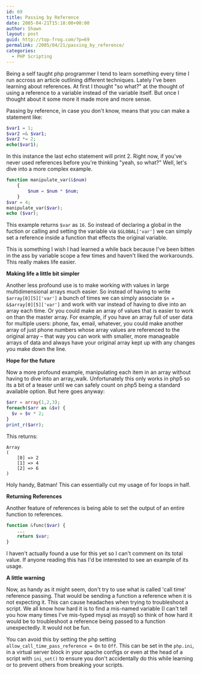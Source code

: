 ```yaml
---
id: 69
title: Passing by Reference
date: 2005-04-21T15:18:00+00:00
author: Shawn
layout: post
guid: http://top-frog.com/?p=69
permalink: /2005/04/21/passing_by_reference/
categories:
  - PHP Scripting
---
```

Being a self taught php programmer I tend to learn something every time I run accross an article outlining different techniques. Lately I've been learning about references. At first I thought "so what?" at the thought of using a reference to a variable instead of the variable itself. But once I thought about it some more it made more and more sense.

<!--more-->

Passing by reference, in case you don't know, means that you can make a statement like:

``` php
$var1 = 1;
$var2 =& $var1;
$var2 *= 2;
echo($var1);
```

In this instance the last echo statement will print 2. Right now, if you've never used references before you're thinking "yeah, so what?" Well, let's dive into a more complex example.

``` php
function manipulate_var(&$num)
    {
        $num = $num * $num;
    }
$var = 4;
manipulate_var($var);
echo ($var);
```

This example returns `$var` as `16`. So instead of declaring a global in the fuction or calling and setting the variable via `$GLOBAL['var']` we can simply set a reference inside a function that effects the original variable.

This is something I wish I had learned a while back because I've been bitten in the ass by variable scope a few times and haven't liked the workarounds. This really makes life easier.

**Making life a little bit simpler**

Another less profound use is to make working with values in large multidimensional arrays much easier. So instead of having to write `$array[0][5]['var']` a bunch of times we can simply associate `$n = &$array[0][5]['var']` and work with var instead of having to dive into an array each time. Or you could make an array of values that is easier to work on than the master array. For example, if you have an array full of user data for multiple users: phone, fax, email, whatever, you could make another array of just phone numbers whose array values are referenced to the original array – that way you can work with smaller, more manageable arrays of data and always have your original array kept up with any changes you make down the line.

**Hope for the future**

Now a more profound example, manipulating each item in an array without having to dive into an array_walk. Unfortunately this only works in php5 so its a bit of a teaser until we can safely count on php5 being a standard available option. But here goes anyway:

``` php
$arr = array(1,2,3);
foreach($arr as &$v) {
  $v = $v * 2;    
}
print_r($arr);
```

This returns:

```
Array
(
    [0] => 2
    [1] => 4
    [2] => 6
)
```

Holy handy, Batman! This can essentially cut my usage of for loops in half.

**Returning References**

Another feature of references is being able to set the output of an entire function to references.

``` php
function &func($var) {
    ...
    return $var;
}
```

I haven't actually found a use for this yet so I can't comment on its total value. If anyone reading this has I'd be interested to see an example of its usage.

**A little warning**

Now, as handy as it might seem, don't try to use what is called 'call time' reference passing. That would be sending a function a reference when it is not expecting it. This can cause headaches when trying to troubleshoot a script. We all know how hard it is to find a mis-named variable (I can't tell you how many times I've mis-typed mysql as msyql) so think of how hard it would be to troubleshoot a reference being passed to a function unexpectedly. It would not be fun.

You can avoid this by setting the php setting `allow_call_time_pass_reference = On` to `Off`. This can be set in the `php.ini`, in a virtual server block in your apache configs or even at the head of a script with `ini_set()` to ensure you don't accidentally do this while learning or to prevent others from breaking your scripts.